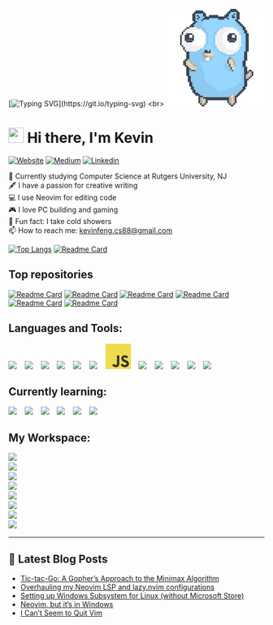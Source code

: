 [![Typing SVG](https://readme-typing-svg.herokuapp.com?font=Courier+new&color=%23808080&size=40&width=550&duration=6969&lines=Welcome+to+my+profile!)](https://git.io/typing-svg)
<br>
![gopher dancing](./dancing-gopher.gif)
# <img src="https://raw.githubusercontent.com/iampavangandhi/iampavangandhi/master/gifs/Hi.gif" height="30px" width="30px"> Hi there, I'm Kevin

[![Website](https://img.shields.io/badge/Website-663399?style=for-the-badge&link=https://github.com/kevinfengcs88/kevinfengcs88)](https://kevinfengcs88.github.io/)
[![Medium](https://img.shields.io/badge/Medium-black?style=for-the-badge&logo=medium&logoColor=white&link=https://medium.com/@kevinfeng-cs88)](https://medium.com/@kevinfeng-cs88)
[![Linkedin](https://img.shields.io/badge/LinkedIn-blue?style=for-the-badge&logo=linkedin&labelColor=blue&link=https://www.linkedin.com/in/kevin-feng-87a174202/)](https://www.linkedin.com/in/kevin-feng-87a174202/)

:school: Currently studying Computer Science at Rutgers University, NJ</br>
:fountain_pen: I have a passion for creative writing</br>
:computer: I use Neovim for editing code</br>
:video_game: I love PC building and gaming</br>
:shower: Fun fact: I take cold showers</br>
:mailbox: How to reach me: <a href="mailto:kevinfeng.cs88@gmail.com">kevinfeng.cs88@gmail.com</a>

[![Top Langs](https://github-readme-stats-kevinfengcs88.vercel.app/api/top-langs/?username=kevinfengcs88&theme=discord_old_blurple&layout=compact&hide=html,jupyter%20notebook,css,shell&hide_border=true&langs_count=6)](https://github.com/anuraghazra/github-readme-stats)
[![Readme Card](https://github-readme-stats-kevinfengcs88.vercel.app/api/pin/?username=kevinfengcs88&repo=kevinfengcs88&theme=discord_old_blurple&hide_border=true)](https://github.com/kevinfengcs88/kevinfengcs88)

## Top repositories

[![Readme Card](https://github-readme-stats-kevinfengcs88.vercel.app/api/pin/?username=kevinfengcs88&repo=wavedash&theme=discord_old_blurple&hide_border=true)](https://github.com/kevinfengcs88/wavedash)
[![Readme Card](https://github-readme-stats-kevinfengcs88.vercel.app/api/pin/?username=kevinfengcs88&repo=emu-bot&theme=discord_old_blurple&hide_border=true)](https://github.com/kevinfengcs88/emu-bot)
[![Readme Card](https://github-readme-stats-kevinfengcs88.vercel.app/api/pin/?username=kevinfengcs88&repo=neovim-config&theme=discord_old_blurple&hide_border=true)](https://github.com/kevinfengcs88/neovim-config)
[![Readme Card](https://github-readme-stats-kevinfengcs88.vercel.app/api/pin/?username=kevinfengcs88&repo=kahoot-monkey&theme=discord_old_blurple&hide_border=true)](https://github.com/kevinfengcs88/kahoot-monkey)
[![Readme Card](https://github-readme-stats-kevinfengcs88.vercel.app/api/pin/?username=kevinfengcs88&repo=morse-learner&theme=discord_old_blurple&hide_border=true)](https://github.com/kevinfengcs88/morse-learner)
[![Readme Card](https://github-readme-stats-kevinfengcs88.vercel.app/api/pin/?username=kevinfengcs88&repo=MonkeyStock&theme=discord_old_blurple&hide_border=true)](https://github.com/kevinfengcs88/MonkeyStock)

## Languages and Tools:
<div>
  <img width=50px src="https://cdn-icons-png.flaticon.com/512/518/518713.png">&nbsp;&nbsp;&nbsp;
  <img width=50px src="https://git-scm.com/images/logos/downloads/Git-Icon-1788C.png">&nbsp;&nbsp;&nbsp;
  <img width=50px src="https://upload.wikimedia.org/wikipedia/commons/thumb/3/3a/Neovim-mark.svg/1680px-Neovim-mark.svg.png">&nbsp;&nbsp;&nbsp;
  <img width=50px src="https://upload.wikimedia.org/wikipedia/commons/thumb/c/c3/Python-logo-notext.svg/1869px-Python-logo-notext.svg.png">&nbsp;&nbsp;&nbsp;
  <img width=50px src="https://cdn-icons-png.flaticon.com/512/226/226777.png">&nbsp;&nbsp;&nbsp;
  <img width=50px src="https://upload.wikimedia.org/wikipedia/commons/thumb/c/cf/Lua-Logo.svg/1200px-Lua-Logo.svg.png">&nbsp;&nbsp;&nbsp;
  <img width=50px src="https://raw.githubusercontent.com/github/explore/80688e429a7d4ef2fca1e82350fe8e3517d3494d/topics/javascript/javascript.png">&nbsp;&nbsp;&nbsp;
  <img width=50px src="https://upload.wikimedia.org/wikipedia/commons/thumb/a/a7/React-icon.svg/2300px-React-icon.svg.png">&nbsp;&nbsp;&nbsp;
  <img width=50px src="https://www.docker.com/wp-content/uploads/2022/03/vertical-logo-monochromatic.png">&nbsp;&nbsp;&nbsp;
  <img width=50px src="https://avatars.githubusercontent.com/u/44036562?s=200&v=4">&nbsp;&nbsp;&nbsp;
  <img width=50px src="https://logos-download.com/wp-content/uploads/2016/10/Ansible_logo.png">&nbsp;&nbsp;&nbsp;
  <img width=50px src="https://miro.medium.com/v2/resize:fit:1000/0*YISbBYJg5hkJGcQd.png">&nbsp;&nbsp;&nbsp;
</div>

## Currently learning:
<div>
  <img width=50px src="https://upload.wikimedia.org/wikipedia/commons/thumb/3/39/Kubernetes_logo_without_workmark.svg/2109px-Kubernetes_logo_without_workmark.svg.png">&nbsp;&nbsp;&nbsp;
  <img width=50px src="https://static-00.iconduck.com/assets.00/aws-icon-2048x2048-274bm1xi.png">&nbsp;&nbsp;&nbsp;
  <img width=50px src="https://icons-for-free.com/download-icon-Terraform-1329545833434920628_512.png">&nbsp;&nbsp;&nbsp;
  <img width=50px src="https://upload.wikimedia.org/wikipedia/commons/thumb/1/18/ISO_C%2B%2B_Logo.svg/1200px-ISO_C%2B%2B_Logo.svg.png">&nbsp;&nbsp;&nbsp;
  <img width=50px src="https://upload.wikimedia.org/wikipedia/commons/thumb/2/29/Postgresql_elephant.svg/1985px-Postgresql_elephant.svg.png">&nbsp;&nbsp;&nbsp;
  <img width=50px src="https://upload.wikimedia.org/wikipedia/commons/thumb/4/4b/Bash_Logo_Colored.svg/2048px-Bash_Logo_Colored.svg.png">&nbsp;&nbsp;&nbsp;
</div>

## My Workspace:
[<img height=40 src="https://img.shields.io/badge/windows-%230078D6.svg?&style=for-the-badge&logo=windows&logoColor=white">](https://www.microsoft.com/en-us/windows?r=1)</br>
[<img height=40 src="https://img.shields.io/badge/Zen 2-Ryzen%203700X-%23ED1C24?style=for-the-badge&logo=AMD">](https://www.amd.com/en/products/cpu/amd-ryzen-7-3700x)</br>
[<img height=40 src="https://img.shields.io/badge/Corsair-Vengeance RGB PRO 16 GB-%23ffd900?style=for-the-badge&logo=corsair">](https://www.corsair.com/us/en/Categories/Products/Memory/Vengeance-PRO-RGB-Black/p/CMW16GX4M2C3200C16)</br>
[<img height=40 src="https://img.shields.io/badge/RDNA%202-RX%206800-%23ED1C24?style=for-the-badge&logo=AMD">](https://www.amd.com/en/products/graphics/amd-radeon-rx-6800)</br>
[<img height=40 src="https://img.shields.io/badge/ROG%20STRIX-B550--F-%23000000?style=for-the-badge&logo=asus">](https://rog.asus.com/us/motherboards/rog-strix/rog-strix-b550-f-gaming-model/)</br>
[<img height=40 src="https://img.shields.io/badge/Corsair-RM750x-%23ffd900?style=for-the-badge&logo=corsair">](https://www.corsair.com/us/en/Categories/Products/Power-Supply-Units/Power-Supply-Units-Advanced/RMx-Series/p/CP-9020179-NA)</br>
[<img height=40 src="https://img.shields.io/badge/WD__Black-SN750 500 GB-%23000000?style=for-the-badge&logo=westerndigital">](https://www.westerndigital.com/products/internal-drives/wd-black-sn750-nvme-ssd#WDS250G3X0C)</br>
[<img height=40 src="https://img.shields.io/badge/BarraCuda-2%20TB-%236EBE49?style=for-the-badge&logo=seagate">](https://www.seagate.com/products/hard-drives/barracuda-hard-drive/)</br>

---

## 📕 Latest Blog Posts
<!-- BLOG-POST-LIST:START -->
- [Tic-tac-Go: A Gopher’s Approach to the Minimax Algorithm](https://kevinfeng-cs88.medium.com/tic-tac-go-a-gophers-approach-to-the-minimax-algorithm-1cb9433ae3cf?source=rss-952aa1b4a284------2)
- [Overhauling my Neovim LSP and lazy.nvim configurations](https://kevinfeng-cs88.medium.com/overhauling-my-neovim-lsp-and-lazy-nvim-configurations-605eaa908b62?source=rss-952aa1b4a284------2)
- [Setting up Windows Subsystem for Linux &lpar;without Microsoft Store&rpar;](https://medium.com/nerd-for-tech/setting-up-windows-subsystem-for-linux-without-microsoft-store-f85571c1b819?source=rss-952aa1b4a284------2)
- [Neovim, but it’s in Windows](https://medium.com/nerd-for-tech/neovim-but-its-in-windows-f39f181afaf9?source=rss-952aa1b4a284------2)
- [I Can’t Seem to Quit Vim](https://medium.com/nerd-for-tech/i-cant-seem-to-quit-vim-a9dd29e58269?source=rss-952aa1b4a284------2)
<!-- BLOG-POST-LIST:END -->
